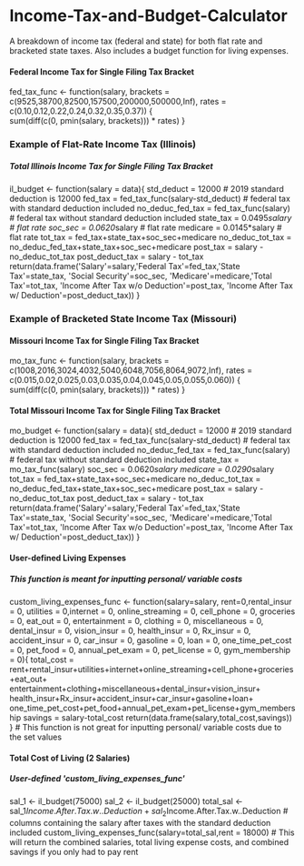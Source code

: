 # Income-Tax-and-Budget-Calculator
A breakdown of income tax (federal and state) for both flat rate and bracketed state taxes. Also includes a budget function for living expenses.
#### Federal Income Tax for Single Filing Tax Bracket
fed_tax_func <- function(salary,
         brackets = c(9525,38700,82500,157500,200000,500000,Inf),
         rates = c(0.10,0.12,0.22,0.24,0.32,0.35,0.37)) {        
    sum(diff(c(0, pmin(salary, brackets))) * rates)
}

### Example of Flat-Rate Income Tax (Illinois)
##### Total Illinois Income Tax for Single Filing Tax Bracket
il_budget <- function(salary = data){
   std_deduct = 12000 # 2019 standard deduction is 12000
   fed_tax = fed_tax_func(salary-std_deduct) # federal tax with standard deduction included
   no_deduc_fed_tax = fed_tax_func(salary) # federal tax without standard deduction included
   state_tax = 0.0495*salary # flat rate
   soc_sec = 0.0620*salary # flat rate
   medicare = 0.0145*salary # flat rate
   tot_tax = fed_tax+state_tax+soc_sec+medicare
   no_deduc_tot_tax = no_deduc_fed_tax+state_tax+soc_sec+medicare
   post_tax = salary - no_deduc_tot_tax
   post_deduct_tax = salary - tot_tax
   return(data.frame('Salary'=salary,'Federal Tax'=fed_tax,'State Tax'=state_tax, 
                     'Social Security'=soc_sec, 'Medicare'=medicare,'Total Tax'=tot_tax,
                     'Income After Tax w/o Deduction'=post_tax,
                     'Income After Tax w/ Deduction'=post_deduct_tax))
}
### Example of Bracketed State Income Tax (Missouri)
#### Missouri Income Tax for Single Filing Tax Bracket
mo_tax_func <- function(salary,
         brackets = c(1008,2016,3024,4032,5040,6048,7056,8064,9072,Inf),
         rates = c(0.015,0.02,0.025,0.03,0.035,0.04,0.045,0.05,0.055,0.060)) {        
    sum(diff(c(0, pmin(salary, brackets))) * rates)
}
#### Total Missouri Income Tax for Single Filing Tax Bracket
mo_budget <- function(salary = data){
   std_deduct = 12000 # 2019 standard deduction is 12000
   fed_tax = fed_tax_func(salary-std_deduct) # federal tax with standard deduction included
   no_deduc_fed_tax = fed_tax_func(salary) # federal tax without standard deduction included
   state_tax = mo_tax_func(salary)
   soc_sec = 0.0620*salary
   medicare = 0.0290*salary
   tot_tax = fed_tax+state_tax+soc_sec+medicare
   no_deduc_tot_tax = no_deduc_fed_tax+state_tax+soc_sec+medicare
   post_tax = salary - no_deduc_tot_tax
   post_deduct_tax = salary - tot_tax
   return(data.frame('Salary'=salary,'Federal Tax'=fed_tax,'State Tax'=state_tax, 
                     'Social Security'=soc_sec, 'Medicare'=medicare,'Total Tax'=tot_tax,
                     'Income After Tax w/o Deduction'=post_tax,
                     'Income After Tax w/ Deduction'=post_deduct_tax))
}
#### User-defined Living Expenses
##### This function is meant for inputting personal/ variable costs
custom_living_expenses_func <- function(salary=salary, rent=0,rental_insur = 0,
                                        utilities = 0,internet = 0, online_streaming = 0, 
                                        cell_phone = 0, groceries = 0,
                                        eat_out = 0, entertainment = 0, clothing = 0,
                                        miscellaneous = 0, dental_insur = 0, 
                                        vision_insur = 0, health_insur = 0, Rx_insur = 0,
                                        accident_insur = 0, car_insur = 0, gasoline = 0,
                                        loan = 0, one_time_pet_cost = 0, pet_food = 0,
                                        annual_pet_exam = 0, pet_license = 0, 
                                        gym_membership = 0){
  total_cost = rent+rental_insur+utilities+internet+online_streaming+cell_phone+groceries+eat_out+
                      entertainment+clothing+miscellaneous+dental_insur+vision_insur+
                      health_insur+Rx_insur+accident_insur+car_insur+gasoline+loan+
                      one_time_pet_cost+pet_food+annual_pet_exam+pet_license+gym_membership
  savings = salary-total_cost
  return(data.frame(salary,total_cost,savings))
} # This function is not great for inputting personal/ variable costs due to the set values
#### Total Cost of Living (2 Salaries)
##### User-defined 'custom_living_expenses_func'
sal_1 <- il_budget(75000)
sal_2 <- il_budget(25000)
total_sal <- sal_1$Income.After.Tax.w..Deduction+sal_2$Income.After.Tax.w..Deduction # columns containing the salary after taxes with the standard deduction included
custom_living_expenses_func(salary=total_sal,rent = 18000) # This will return the combined salaries, total living expense costs, and combined savings if you only had to pay rent 
